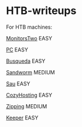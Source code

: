 # HTB-writeups

For HTB machines:

[MonitorsTwo](./MonitorsTwo.md)  EASY

[PC](./PC.md)  EASY

[Busqueda](./Busqueda.md)  EASY

[Sandworm](./sandworm.md)  MEDIUM

[Sau](./sau.md)  EASY

[CozyHosting](./cozyhosting.md)  EASY

[Zipping](./zipping.md)  MEDIUM

[Keeper](./keeper.md)  EASY
